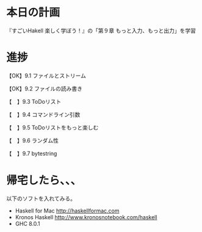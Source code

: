 # 本日の計画
『すごいHakell 楽しく学ぼう！』の「第９章 もっと入力、もっと出力」を学習

# 進捗
【OK】9.1 ファイルとストリーム

【OK】9.2 ファイルの読み書き

【　】9.3 ToDoリスト

【　】9.4 コマンドライン引数

【　】9.5 ToDoリストをもっと楽しむ

【　】9.6 ランダム性

【　】9.7 bytestring

# 帰宅したら、、、
以下のソフトを入れてみる。
- Haskell for Mac
http://haskellformac.com
- Kronos Haskell
http://www.kronosnotebook.com/haskell
- GHC 8.0.1
